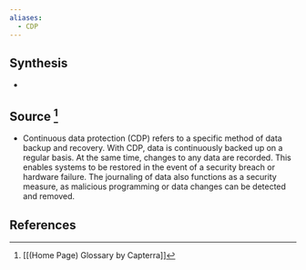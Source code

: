 ```yaml
---
aliases:
  - CDP
---
```

## Synthesis
- 
## Source [^1]
- Continuous data protection (CDP) refers to a specific method of data backup and recovery. With CDP, data is continuously backed up on a regular basis. At the same time, changes to any data are recorded. This enables systems to be restored in the event of a security breach or hardware failure. The journaling of data also functions as a security measure, as malicious programming or data changes can be detected and removed.
## References

[^1]: [[(Home Page) Glossary by Capterra]]